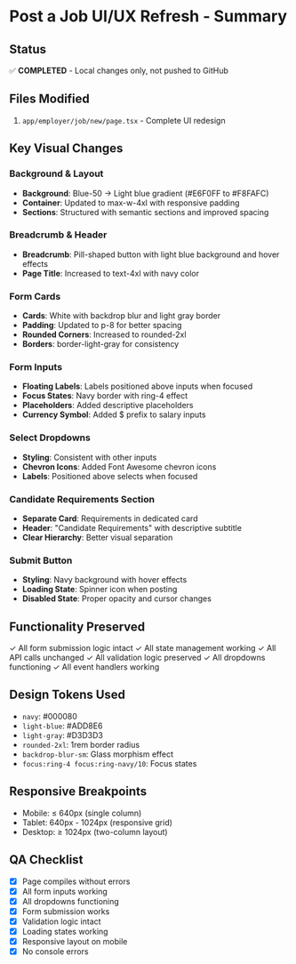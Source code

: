 # Post a Job UI/UX Refresh - Summary

## Status
✅ **COMPLETED** - Local changes only, not pushed to GitHub

## Files Modified
1. `app/employer/job/new/page.tsx` - Complete UI redesign

## Key Visual Changes

### Background & Layout
- **Background**: Blue-50 → Light blue gradient (#E6F0FF to #F8FAFC)
- **Container**: Updated to max-w-4xl with responsive padding
- **Sections**: Structured with semantic sections and improved spacing

### Breadcrumb & Header
- **Breadcrumb**: Pill-shaped button with light blue background and hover effects
- **Page Title**: Increased to text-4xl with navy color

### Form Cards
- **Cards**: White with backdrop blur and light gray border
- **Padding**: Updated to p-8 for better spacing
- **Rounded Corners**: Increased to rounded-2xl
- **Borders**: border-light-gray for consistency

### Form Inputs
- **Floating Labels**: Labels positioned above inputs when focused
- **Focus States**: Navy border with ring-4 effect
- **Placeholders**: Added descriptive placeholders
- **Currency Symbol**: Added $ prefix to salary inputs

### Select Dropdowns
- **Styling**: Consistent with other inputs
- **Chevron Icons**: Added Font Awesome chevron icons
- **Labels**: Positioned above selects when focused

### Candidate Requirements Section
- **Separate Card**: Requirements in dedicated card
- **Header**: "Candidate Requirements" with descriptive subtitle
- **Clear Hierarchy**: Better visual separation

### Submit Button
- **Styling**: Navy background with hover effects
- **Loading State**: Spinner icon when posting
- **Disabled State**: Proper opacity and cursor changes

## Functionality Preserved
✓ All form submission logic intact
✓ All state management working
✓ All API calls unchanged
✓ All validation logic preserved
✓ All dropdowns functioning
✓ All event handlers working

## Design Tokens Used
- `navy`: #000080
- `light-blue`: #ADD8E6
- `light-gray`: #D3D3D3
- `rounded-2xl`: 1rem border radius
- `backdrop-blur-sm`: Glass morphism effect
- `focus:ring-4 focus:ring-navy/10`: Focus states

## Responsive Breakpoints
- Mobile: ≤ 640px (single column)
- Tablet: 640px - 1024px (responsive grid)
- Desktop: ≥ 1024px (two-column layout)

## QA Checklist
- [x] Page compiles without errors
- [x] All form inputs working
- [x] All dropdowns functioning
- [x] Form submission works
- [x] Validation logic intact
- [x] Loading states working
- [x] Responsive layout on mobile
- [x] No console errors
